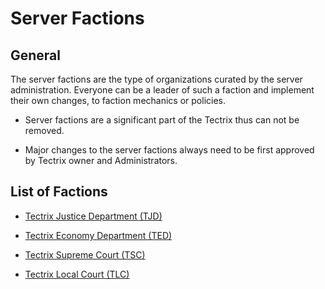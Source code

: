 # Server Factions

## General

The server factions are the type of organizations curated by the server administration. 
Everyone can be a leader of such a faction and implement their own changes, to faction mechanics or policies.

- Server factions are a significant part of the Tectrix thus can not be removed.

- Major changes to the server factions always need to be first approved by Tectrix owner and Administrators.

## List of Factions

- [Tectrix Justice Department (TJD)](../Rules/Laws/TectrixJusticeDepartment.md)

- [Tectrix Economy Department (TED)](../Rules/Laws/EntrepreneurialActivityLaw.md)

- [Tectrix Supreme Court (TSC)](../Rules/Laws/TectrixSupremeCourt.md)

- [Tectrix Local Court (TLC)](../Rules/Laws/TectrixLocalCourt.md)